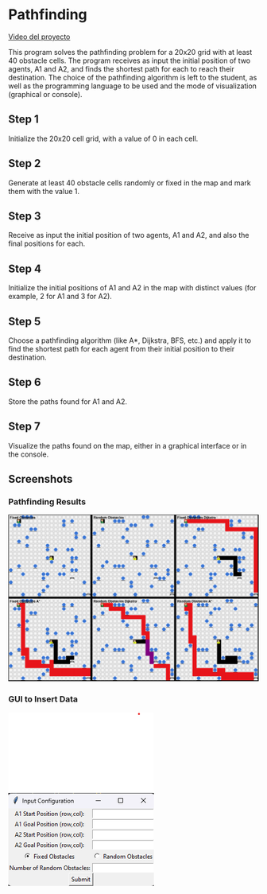 # Pathfinding

<a href="https://youtu.be/p9O71hcsSQc">Video del proyecto</a>

This program solves the pathfinding problem for a 20x20 grid with at least 40 obstacle cells. The program receives as input the initial position of two agents, A1 and A2, and finds the shortest path for each to reach their destination. The choice of the pathfinding algorithm is left to the student, as well as the programming language to be used and the mode of visualization (graphical or console).

## Step 1

Initialize the 20x20 cell grid, with a value of 0 in each cell.

## Step 2

Generate at least 40 obstacle cells randomly or fixed in the map and mark them with the value 1.

## Step 3

Receive as input the initial position of two agents, A1 and A2, and also the final positions for each.

## Step 4

Initialize the initial positions of A1 and A2 in the map with distinct values (for example, 2 for A1 and 3 for A2).

## Step 5

Choose a pathfinding algorithm (like A\*, Dijkstra, BFS, etc.) and apply it to find the shortest path for each agent from their initial position to their destination.

## Step 6

Store the paths found for A1 and A2.

## Step 7

Visualize the paths found on the map, either in a graphical interface or in the console.

## Screenshots

### Pathfinding Results

![Pathfinding Results](screenshot.png)

### GUI to Insert Data

![GUI to Insert Data](screenshot2.png)
